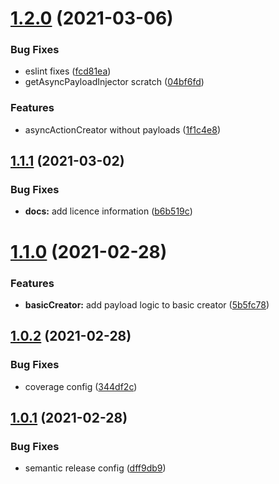 # [1.2.0](https://github.com/ostashkin/redux-smart-creators/compare/v1.1.1...v1.2.0) (2021-03-06)


### Bug Fixes

* eslint fixes ([fcd81ea](https://github.com/ostashkin/redux-smart-creators/commit/fcd81ea998b7713486c324798d0cf063bcf981bd))
* getAsyncPayloadInjector scratch ([04bf6fd](https://github.com/ostashkin/redux-smart-creators/commit/04bf6fdb8a8c35285201d251e197a179c46405a0))


### Features

* asyncActionCreator without payloads ([1f1c4e8](https://github.com/ostashkin/redux-smart-creators/commit/1f1c4e8e0a5918d2a2307141f7784bae179eb00f))

## [1.1.1](https://github.com/ostashkin/redux-smart-creators/compare/v1.1.0...v1.1.1) (2021-03-02)


### Bug Fixes

* **docs:** add licence information ([b6b519c](https://github.com/ostashkin/redux-smart-creators/commit/b6b519cc01dec0b35a4e2390e0f46b2402a17f20))

# [1.1.0](https://github.com/ostashkin/redux-smart-creators/compare/v1.0.2...v1.1.0) (2021-02-28)


### Features

* **basicCreator:** add payload logic to basic creator ([5b5fc78](https://github.com/ostashkin/redux-smart-creators/commit/5b5fc78402859ea502d00f6b28208d5cde2ea301))

## [1.0.2](https://github.com/ostashkin/redux-smart-creators/compare/v1.0.1...v1.0.2) (2021-02-28)


### Bug Fixes

* coverage config ([344df2c](https://github.com/ostashkin/redux-smart-creators/commit/344df2c07e1d1f4afc7f60972e17b54b0d4c8dda))

## [1.0.1](https://github.com/ostashkin/redux-smart-creators/compare/v1.0.0...v1.0.1) (2021-02-28)


### Bug Fixes

* semantic release config ([dff9db9](https://github.com/ostashkin/redux-smart-creators/commit/dff9db94349e1db736cc2b03b85c7ddd3b522393))
